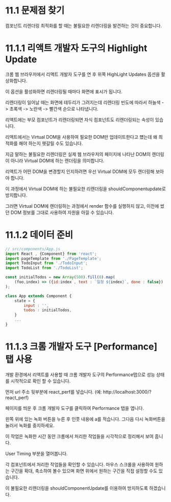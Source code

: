 # 11.1 문제점 찾기

컴포넌트 리렌더링 최적화를 할 때는 불필요한 리렌더링을 발견하는 것이 중요합니다.

# 11.1.1 리액트 개발자 도구의 Highlight Update

크롬 웹 브라우저에서 리액트 개발자 도구를 연 후 위쪽 HighLight Updates 옵션을 활상화합니다.

이 옵션을 활성화하면 리렌더링될 때마다 화면에 표시가 됩니다.

리렌더링이 일어날 때는 화면에 테두리가 그려지는데 리렌더링 빈도에 따라서 하늘색 -> 초록색 -> 노란색 -> 빨간색 순으로 나타냅니다.

리액트에는 부모 컴포넌트가 리렌더링되면 자식 컴포넌트도 리렌더링되는 속성이 있습니다. 

리액트에서는 Virtual DOM을 사용하여 필요한 DOM만 업데이트한다고 헀는데 왜 최적화를 해야 하는지 헷갈릴 수도 있습니다. 

지금 말하는 불필요한 리렌더링은 실제 웹 브라우저의 페이지에 나타난 DOM의 렌더링이 아니라 Virtual DOM에 하는 렌더링을 의미합니다.

리액트가 어떤 DOM을 변경할지 인지하려면 우선 Virtual DOM에 모두 렌더링해 보아야 합니다. 

이 과정에서 Virtual DOM에 하는 불필요한 리렌더링을 shouldComponentupdate로 방지합니다.

그러면 Virtual DOM에 렌더링하는 과정에서 render 함수를 실행하지 않고, 이전에 썼던 DOM 정보를 그대로 사용하여 자원을 아낄 수 있습니다.

# 11.1.2 데이터 준비

```js
// src/components/App.js
import React , {Component} from 'react';
import pageTemplate from './PageTemplate';
import TodoInput from './TodoInput';
import TodoList from './TodoList';

const initialTodos = new Array(500).fill(0).map(
    (foo,index) => ({id:index , text : `일정 ${index}`, done : false})
);

class App extends Component {
    state = {
        input : '',
        todos : initialTodos,
    }
    ...
}
```

# 11.1.3 크롬 개발자 도구 [Performance] 탭 사용

개발 환경에서 리액트를 사용할 때 크롬 개발자 도구의 Performance탭으로 성능 상태를 시작적으로 확인 할 수 있습니다.

먼저 url 주소 뒷부분에 react_perf를 넣습니다. (예: http://localhost:3000/?react_perf)

페이지를 띄운 후 크롬 개발자 도구를 클릭하여 Performance 탭을 엽니다.

왼쪽 위에 있는 녹화 버튼을 누른 후 인풋 내용에 a를 적습니다. 그다음 다시 녹화버튼을 눌러서 녹화를 중지하세요.

이 작업은 녹화한 시간 동안 크롬에서 처리한 작업들을 시각적으로 정리해서 보여 줍니다.

User Timing 부분을 열어봅니다.

각 컴포넌트에서 처리한 작업들을 확인할 수 있습니다. 마우스 스크롤을 사용하여 원하는 구간을 확대, 축소하여 볼수 있으며 화면 위에서 원하는 구간을 직접 설정할 수도 있습니다.

이 불필요한 리렌더링을 shouldComponentUpdate를 이용하여 방지하도록 하겠습니다.

